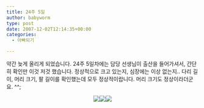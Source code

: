 ```yaml
---
title: 24주 5일
author: babyworm
type: post
date: 2007-12-02T12:14:35+00:00
categories:
  - 아빠되기

---
```

<DIV align=left>약간 늦게 올리게 되었습니다. 24주 5일차에는 담당 선생님이 출산을 들어가셔서, 간단히 확인만 이것 저것 했습니다.  
정상적으로 크고 있는지, 심장에는 이상 없는지.. 다리 길이, 머리 크기, 팔 길이를 확인했는데 모두 정상적이랍니다. 머리 크기도 정상이라더군요. ^^;  
</DIV>  
<P align=center><img decoding="async" src="https://i0.wp.com/babyworm.net/wordpress/wp-content/uploads/1/gk0.jpg?w=400" class="aligncenter" data-recalc-dims="1" /><img decoding="async" src="https://i0.wp.com/babyworm.net/wordpress/wp-content/uploads/1/ek0.jpg?w=400" class="aligncenter" data-recalc-dims="1" /><img decoding="async" src="https://i0.wp.com/babyworm.net/wordpress/wp-content/uploads/1/gk1.jpg?w=400" class="aligncenter" data-recalc-dims="1" />

  
<P align=center></P></p>